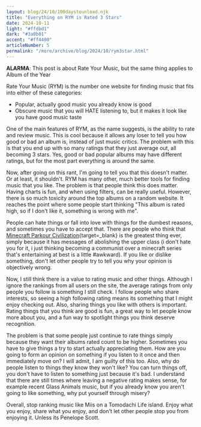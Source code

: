 ```yaml
---
layout: blog/24/10/100daystounload.njk
title: "Everything on RYM is Rated 3 Stars"
date: 2024-10-11
light: "#ffdbd1"
dark: "#3a0b01"
accent: "#ff4400"
articleNumber: 5
permalink: "/more/archive/blog/2024/10/rym3star.html"
---
```

**ALARMA**: This post is about Rate Your Music, but the same thing applies to Album of the Year

Rate Your Music (RYM) is the number one website for finding music that fits into either of these categories:

- Popular, actually good music you already know is good
- Obscure music that you will HATE listening to, but it makes it look like you have good music taste

One of the main features of RYM, as the name suggests, is the ability to rate and review music. This is cool because it allows any loser to tell you how good or bad an album is, instead of just music critics. The problem with this is that you end up with so many ratings that they just average out, all becoming 3 stars. Yes, good or bad popular albums may have different ratings, but for the most part everything is around the same.

Now, after going on this rant, I'm going to tell you that this doesn't matter. Or at least, it shouldn't. RYM has many other, much better tools for finding music that you like. The problem is that people think this does matter. Having charts is fun, and when using filters, can be really useful. However, there is so much toxicity around the top albums on a random website. It reaches the point where some people start thinking "This album is rated high, so if I don't like it, something is wrong with me".

People can hate things or fall into love with things for the dumbest reasons, and sometimes you have to accept that. There are people who think that [Minecraft Parkour Civilization](https://www.youtube.com/watch?v=2pFwQiwRbcg){target=_blank} is the greatest thing ever, simply because it has messages of abolishing the upper class (i don't hate you for it, i just thinking becoming a communist over a minecraft series that's entertaining at best is a little \#awkward). If you like or dislike something, don't let other people try to tell you why your opinion is objectively wrong.

Now, I still think there is a value to rating music and other things. Although I ignore the rankings from all users on the site, the average ratings from only people you follow is something I still check. I follow people who share interests, so seeing a high following rating means its something that I might enjoy checking out. Also, sharing things you like with others is important. Rating things that you think are good is fun, a great way to let people know more about you, and a fun way to spotlight things you think deserve recognition.

The problem is that some people just continue to rate things simply because they want their albums rated count to be higher. Sometimes you have to give things a try to start actually appreciating them. How are you going to form an opinion on something if you listen to it once and then immediately move on? I will admit, I am guilty of this too. Also, why do people listen to things they know they won't like? You can turn things off, you don't have to listen to something just because it's bad. I understand that there are still times where leaving a negative rating makes sense, for example recent Glass Animals music, but if you already know you aren't going to like something, why put yourself through misery?

Overall, stop ranking music like Miis on a Tomodachi Life island. Enjoy what you enjoy, share what you enjoy, and don't let other people stop you from enjoying it. Unless its Penelope Scott.